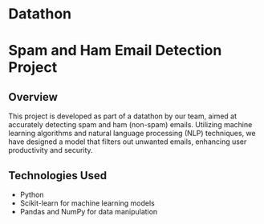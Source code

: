 # Datathon
# Spam and Ham Email Detection Project

## Overview

This project is developed as part of a datathon by our team, aimed at accurately detecting spam and ham (non-spam) emails. Utilizing machine learning algorithms and natural language processing (NLP) techniques, we have designed a model that filters out unwanted emails, enhancing user productivity and security.

## Technologies Used

- Python
- Scikit-learn for machine learning models
- Pandas and NumPy for data manipulation

